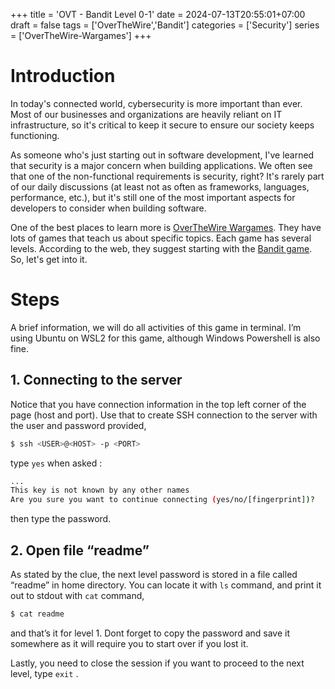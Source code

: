 +++
title = 'OVT - Bandit Level 0-1'
date = 2024-07-13T20:55:01+07:00
draft = false
tags = ['OverTheWire','Bandit']
categories = ['Security']
series = ['OverTheWire-Wargames']
+++

# Introduction

In today's connected world, cybersecurity is more important than ever. Most of our businesses and organizations are heavily reliant on IT infrastructure, so it's critical to keep it secure to ensure our society keeps functioning.

As someone who's just starting out in software development, I've learned that security is a major concern when building applications. We often see that one of the non-functional requirements is security, right? It's rarely part of our daily discussions (at least not as often as frameworks, languages, performance, etc.), but it's still one of the most important aspects for developers to consider when building software.

One of the best places to learn more is [OverTheWire Wargames](https://overthewire.org/wargames/). They have lots of games that teach us about specific topics. Each game has several levels. According to the web, they suggest starting with the [Bandit game](https://overthewire.org/wargames/bandit/). So, let's get into it.

# Steps

A brief information, we will do all activities of this game in terminal. I’m using Ubuntu on WSL2 for this game, although Windows Powershell is also fine.

## 1. Connecting to the server

Notice that you have connection information in the top left corner of the page (host and port). Use that to create SSH connection to the server with the user and password provided,

```bash
$ ssh <USER>@<HOST> -p <PORT>
```

type `yes` when asked :

```bash
...
This key is not known by any other names
Are you sure you want to continue connecting (yes/no/[fingerprint])?
```

then type the password.

## 2. Open file “readme”

As stated by the clue, the next level password is stored in a file called “readme” in home directory. You can locate it with `ls` command, and print it out to stdout with `cat` command,

```bash
$ cat readme
```

and that’s it for level 1. Dont forget to copy the password and save it somewhere as it will require you to start over if you lost it.

Lastly, you need to close the session if you want to proceed to the next level, type `exit` .

